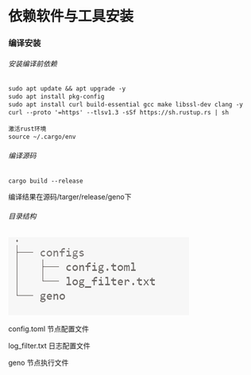 # 依赖软件与工具安装

### 编译安装

###### 安装编译前依赖

```
sudo apt update && apt upgrade -y
sudo apt install pkg-config 
sudo apt install curl build-essential gcc make libssl-dev clang -y
curl --proto '=https' --tlsv1.3 -sSf https://sh.rustup.rs | sh

激活rust环境
source ~/.cargo/env
```



###### 编译源码

```
cargo build --release
```

编译结果在源码/targer/release/geno下



###### 目录结构

![](../../../../img/1736927887610.png)

config.toml 节点配置文件

log_filter.txt 日志配置文件

geno 节点执行文件



